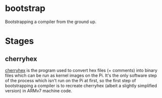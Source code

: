 # bootstrap
Bootstrapping a compiler from the ground up.

# Stages
## cherryhex
[cherryhex](https://github.com/SgtCoDFish/cherryhex) is the program used to convert hex files (+ comments) into binary files which can be run as kernel images on the Pi. It's the only software step of the process which isn't run on the Pi at first, so the first step of bootstrapping a compiler is to recreate cherryhex (albeit a slightly simplified version) in ARMv7 machine code.

